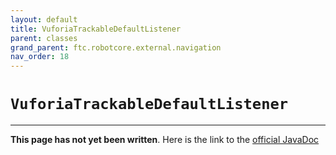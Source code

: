 ```yaml
---
layout: default
title: VuforiaTrackableDefaultListener
parent: classes
grand_parent: ftc.robotcore.external.navigation
nav_order: 18
---
```

# `VuforiaTrackableDefaultListener`
---
**This page has not yet been written**. Here is the link to the [official JavaDoc](https://ftctechnh.github.io/ftc_app/doc/javadoc/org/firstinspires/ftc/robotcore/external/navigation/VuforiaTrackableDefaultListener.html)
        